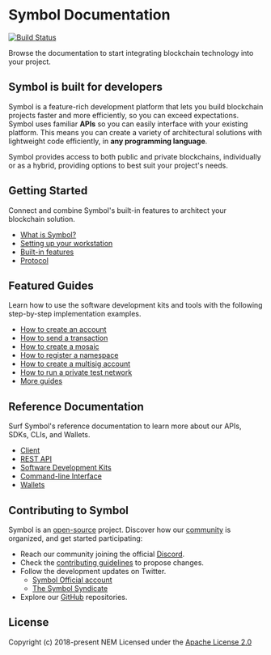 # Symbol Documentation

[![Build Status](https://travis-ci.com/symbol/symbol-docs.svg?branch=main)](https://travis-ci.com/symbol/symbol-docs)

Browse the documentation to start integrating blockchain technology into your project.

## Symbol is built for developers

Symbol is a feature-rich development platform that lets you build blockchain projects faster and more efficiently, so you can exceed expectations.
Symbol uses familiar **APIs** so you can easily interface with your existing platform.
This means you can create a variety of architectural solutions with lightweight code efficiently, in **any programming language**.

Symbol provides access to both public and private blockchains, individually or as a hybrid, providing options to best suit your project's needs.

## Getting Started

Connect and combine Symbol's built-in features to architect your blockchain solution.

* [What is Symbol?](https://docs.symbol.dev/getting-started)
* [Setting up your workstation](https://docs.symbol.dev/getting-started/setup-workstation.html)
* [Built-in features](https://docs.symbol.dev/concepts/overview.html)
* [Protocol](https://docs.symbol.dev/concepts/cryptography.html)

## Featured Guides

Learn how to use the software development kits and tools with the following step-by-step implementation examples.

* [How to create an account](https://docs.symbol.dev/guides/account/creating-an-account.html)
* [How to send a transaction](https://docs.symbol.dev/guides/transfer/sending-a-transfer-transaction.html)
* [How to create a mosaic](https://docs.symbol.dev/guides/mosaic/creating-a-mosaic.html)
* [How to register a namespace](https://docs.symbol.dev/guides/namespace/registering-a-namespace.html)
* [How to create a multisig account](https://docs.symbol.dev/guides/multisig/creating-a-multisig-account.html)
* [How to run a private test network](https://docs.symbol.dev/guides/network/creating-a-private-test-net.html)
* [More guides](https://docs.symbol.dev/guides/category.html)

## Reference Documentation

Surf Symbol's reference documentation to learn more about our APIs, SDKs, CLIs, and Wallets.

* [Client](https://docs.symbol.dev/server.html)
* [REST API](https://docs.symbol.dev/api.html)
* [Software Development Kits](https://docs.symbol.dev/sdk.html)
* [Command-line Interface](https://docs.symbol.dev/cli.html)
* [Wallets](https://docs.symbol.dev/wallets.html)

## Contributing to Symbol

Symbol is an [open-source](https://github.com/symbol) project.
Discover how our [community](https://github.com/symbol/community/) is organized, and get started participating:

* Reach our community joining the official [Discord](https://discord.com/invite/xymcity).
* Check the [contributing guidelines](https://docs.symbol.dev/guidelines/suggesting-changes.html) to propose changes.
* Follow the development updates on Twitter.
  * [Symbol Official account](https://twitter.com/thesymbolchain)
  * [The Symbol Syndicate](https://twitter.com/SymbolSyndicate)
* Explore our [GitHub](https://github.com/symbol) repositories.

## License

Copyright (c) 2018-present NEM
Licensed under the [Apache License 2.0](https://github.com/symbol/symbol-docs/blob/main/LICENSE)
